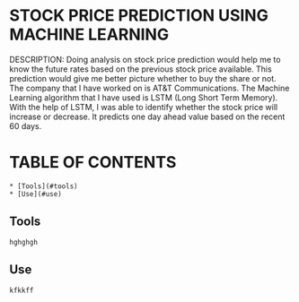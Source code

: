 # STOCK PRICE PREDICTION USING MACHINE LEARNING


DESCRIPTION:
Doing analysis on stock price prediction would help me to know the future rates based on the previous stock price available. This prediction would give me better picture whether to buy the share or not. The company that I have worked on is AT&T Communications. The Machine Learning algorithm that I have used is LSTM (Long Short Term Memory). With the help of LSTM, I was able to identify whether the stock price will increase or decrease. It predicts one day ahead value based on the recent 60 days.

# TABLE OF CONTENTS
    * [Tools](#tools)
    * [Use](#use)
    
 ## Tools
    hghghgh
    
 ## Use
    kfkkff
    


